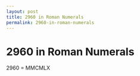 ```yaml
---
layout: post
title: 2960 in Roman Numerals
permalink: 2960-in-roman-numerals
---
```


# 2960 in Roman Numerals

2960 = MMCMLX
